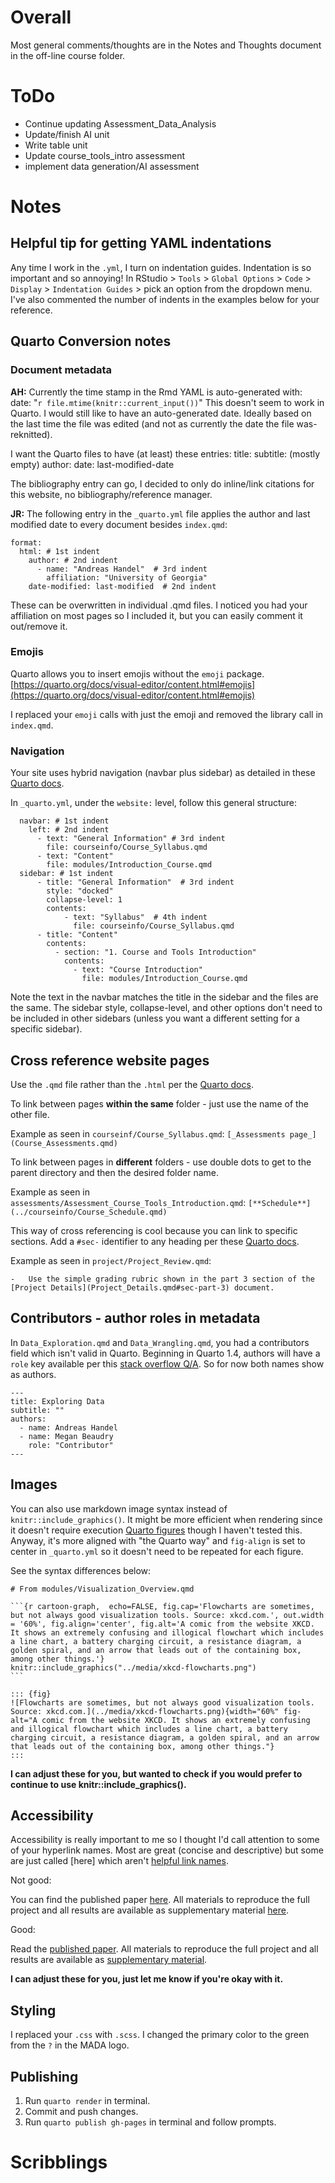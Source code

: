 # Overall

Most general comments/thoughts are in the Notes and Thoughts document in the off-line course folder.


# ToDo

* Continue updating Assessment_Data_Analysis
* Update/finish AI unit
* Write table unit
* Update course_tools_intro assessment
* implement data generation/AI assessment


# Notes

## Helpful tip for getting YAML indentations

Any time I work in the `.yml`, I turn on indentation guides. Indentation is so important and so annoying! In RStudio > `Tools` > `Global Options` > `Code` > `Display` > `Indentation Guides` > pick an option from the dropdown menu. I've also commented the number of indents in the examples below for your reference.

## Quarto Conversion notes

### Document metadata

**AH:** 
Currently the time stamp in the Rmd YAML is auto-generated with:
date: "`r file.mtime(knitr::current_input())`"
This doesn't seem to work in Quarto. I would still like to have an auto-generated date. Ideally based on the last time the file was edited (and not as currently the date the file was-reknitted). 

I want the Quarto files to have (at least) these entries:
title: 
subtitle: (mostly empty)
author: 
date: last-modified-date

The bibliography entry can go, I decided to only do inline/link citations for this website, no bibliography/reference manager.

**JR:** 
The following entry in the `_quarto.yml` file applies the author and last modified date to every document besides `index.qmd`:

```
format:
  html: # 1st indent
    author: # 2nd indent
      - name: "Andreas Handel"  # 3rd indent
        affiliation: "University of Georgia"
    date-modified: last-modified  # 2nd indent
```

These can be overwritten in individual .qmd files. I noticed you had your affiliation on most pages so I included it, but you can easily comment it out/remove it.

### Emojis

Quarto allows you to insert emojis without the `emoji` package. [https://quarto.org/docs/visual-editor/content.html#emojis](https://quarto.org/docs/visual-editor/content.html#emojis)

I replaced your `emoji` calls with just the emoji and removed the library call in `index.qmd`.

### Navigation

Your site uses hybrid navigation (navbar plus sidebar) as detailed in these [Quarto docs](https://quarto.org/docs/websites/website-navigation.html#hybrid-navigation).

In `_quarto.yml`, under the `website:` level, follow this general structure:

```
  navbar: # 1st indent
    left: # 2nd indent
      - text: "General Information" # 3rd indent
        file: courseinfo/Course_Syllabus.qmd
      - text: "Content"
        file: modules/Introduction_Course.qmd
  sidebar: # 1st indent
      - title: "General Information"  # 3rd indent
        style: "docked"
        collapse-level: 1
        contents:
            - text: "Syllabus"  # 4th indent
              file: courseinfo/Course_Syllabus.qmd
      - title: "Content"
        contents:
          - section: "1. Course and Tools Introduction"
            contents:
              - text: "Course Introduction"
                file: modules/Introduction_Course.qmd
```

Note the text in the navbar matches the title in the sidebar and the files are the same. The sidebar style, collapse-level, and other options don't need to be included in other sidebars (unless you want a different setting for a specific sidebar).

## Cross reference website pages

Use the `.qmd` file rather than the `.html` per the [Quarto docs](https://quarto.org/docs/websites/#linking).

To link between pages **within the same** folder - just use the name of the other file.

Example as seen in `courseinf/Course_Syllabus.qmd`:
`[_Assessments page_](Course_Assessments.qmd)`

To link between pages in **different** folders - use double dots to get to the parent directory and then the desired folder name.

Example as seen in `assessments/Assessment_Course_Tools_Introduction.qmd`:
`[**Schedule**](../courseinfo/Course_Schedule.qmd)`

This way of cross referencing is cool because you can link to specific sections. Add a `#sec-` identifier to any heading per these [Quarto docs](https://quarto.org/docs/authoring/cross-references.html#sections). 

Example as seen in `project/Project_Review.qmd`:

`-   Use the simple grading rubric shown in the part 3 section of the [Project Details](Project_Details.qmd#sec-part-3) document.`

## Contributors - author roles in metadata

In `Data_Exploration.qmd` and `Data_Wrangling.qmd`, you had a contributors field which isn't valid in Quarto. Beginning in Quarto 1.4, authors will have a `role` key available per this [stack overflow Q/A](https://stackoverflow.com/questions/77046856/how-to-get-author-roles-defined-in-quarto-document-to-appear-in-output). So for now both names show as authors.

```
---
title: Exploring Data  
subtitle: ""
authors: 
  - name: Andreas Handel
  - name: Megan Beaudry
    role: "Contributor"
---
```

## Images

You can also use markdown image syntax instead of `knitr::include_graphics()`. It might be more efficient when rendering since it doesn't require execution [Quarto figures](https://quarto.org/docs/authoring/figures.html) though I haven't tested this. Anyway, it's more aligned with "the Quarto way" and `fig-align` is set to center in `_quarto.yml` so it doesn't need to be repeated for each figure.

See the syntax differences below:

````
# From modules/Visualization_Overview.qmd

```{r cartoon-graph,  echo=FALSE, fig.cap='Flowcharts are sometimes, but not always good visualization tools. Source: xkcd.com.', out.width = '60%', fig.align='center', fig.alt='A comic from the website XKCD. It shows an extremely confusing and illogical flowchart which includes a line chart, a battery charging circuit, a resistance diagram, a golden spiral, and an arrow that leads out of the containing box, among other things.'}
knitr::include_graphics("../media/xkcd-flowcharts.png")
```

::: {fig}
![Flowcharts are sometimes, but not always good visualization tools. Source: xkcd.com.](../media/xkcd-flowcharts.png){width="60%" fig-alt="A comic from the website XKCD. It shows an extremely confusing and illogical flowchart which includes a line chart, a battery charging circuit, a resistance diagram, a golden spiral, and an arrow that leads out of the containing box, among other things."}
:::
````

**I can adjust these for you, but wanted to check if you would prefer to continue to use knitr::include_graphics().**

## Accessibility
 
Accessibility is really important to me so I thought I'd call attention to some of your hyperlink names. Most are great (concise and descriptive) but some are just called [here] which aren't [helpful link names](https://www.a11yproject.com/posts/creating-valid-and-accessible-links/). 

Not good:

You can find the published paper [here](https://doi.org/10.1098/rspb.2020.0496). All materials to reproduce the full project and all results are available as supplementary material [here](https://doi.org/10.5061/dryad.51c59zw4v).

Good:

Read the [published paper](https://doi.org/10.1098/rspb.2020.0496). All materials to reproduce the full project and all results are available as [supplementary material](https://doi.org/10.5061/dryad.51c59zw4v).

**I can adjust these for you, just let me know if you're okay with it.**

## Styling

I replaced your `.css` with `.scss`. I changed the primary color to the green from the `?` in the MADA logo.

## Publishing

1. Run `quarto render` in terminal.
2. Commit and push changes.
3. Run `quarto publish gh-pages` in terminal and follow prompts.

# Scribblings
